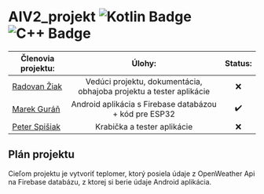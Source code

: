# AIV2_projekt ![Kotlin Badge](https://img.shields.io/badge/-Kotlin-0095D5?logo=kotlin&logoColor=white) ![C++ Badge](https://img.shields.io/badge/-C++-00599C?logo=c%2B%2B&logoColor=white)

| Členovia projektu:              | Úlohy:                        | Status:                          |
| -----------------| :-------------------------------------:|:-----------------------------------:|
| [Radovan Žiak](https://github.com/RZpfku) | Vedúci projektu, dokumentácia, obhajoba projektu a tester aplikácie | ❌ |
| [Marek Guráň](https://github.com/marek-guran) | Android aplikácia s Firebase databázou + kód pre ESP32 | ✔️ |
| [Peter Spišiak](https://github.com/PeterSpisiak) | Krabička a tester aplikácie | ❌ |

## Plán projektu
Cieľom projektu je vytvoriť teplomer, ktorý posiela údaje z OpenWeather Api na Firebase databázu, z ktorej si berie údaje Android aplikácia.
